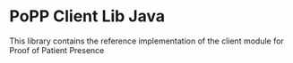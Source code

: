 # PoPP Client Lib Java

This library contains the reference implementation of the client module for Proof of Patient Presence